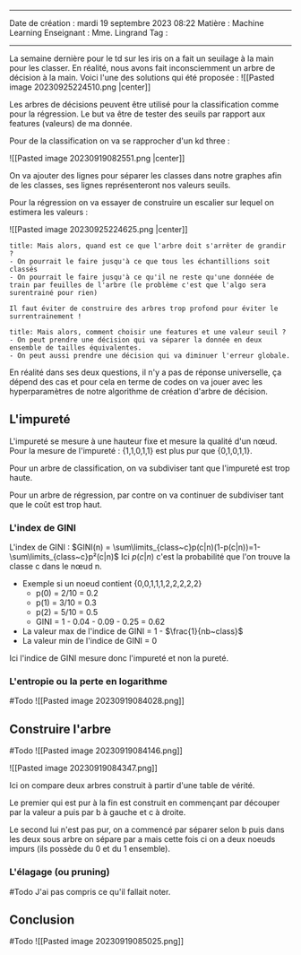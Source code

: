  ---

 Date de création : mardi 19 septembre 2023 08:22
 Matière : Machine Learning
 Enseignant : Mme. Lingrand
 Tag :

---

La semaine dernière pour le td sur les iris on a fait un seuilage à la main pour les classer.
En réalité, nous avons fait inconsciemment un arbre de décision à la main. Voici l'une des solutions qui été proposée :
![[Pasted image 20230925224510.png |center]]

Les arbres de décisions peuvent être utilisé pour la classification comme pour la régression.
Le but va être de tester des seuils par rapport aux features (valeurs) de ma donnée.

Pour de la classification on va se rapprocher d'un kd three :

![[Pasted image 20230919082551.png |center]]

On va ajouter des lignes pour séparer les classes dans notre graphes afin de les classes, ses lignes représenteront nos valeurs seuils.

Pour la régression on va essayer de construire un escalier sur lequel on estimera les valeurs :

![[Pasted image 20230925224625.png |center]]


```ad-question
title: Mais alors, quand est ce que l'arbre doit s'arrêter de grandir ?
- On pourrait le faire jusqu'à ce que tous les échantillions soit classés
- On pourrait le faire jusqu'à ce qu'il ne reste qu'une donnéée de train par feuilles de l'arbre (le problème c'est que l'algo sera surentrainé pour rien)

Il faut éviter de construire des arbres trop profond pour éviter le surrentrainement !
```

```ad-question
title: Mais alors, comment choisir une features et une valeur seuil ?
- On peut prendre une décision qui va séparer la donnée en deux ensemble de tailles équivalentes.
- On peut aussi prendre une décision qui va diminuer l'erreur globale.
```

En réalité dans ses deux questions, il n'y a pas de réponse universelle, ça dépend des cas et pour cela en terme de codes on va jouer avec les hyperparamètres de notre algorithme de création d'arbre de décision.

## L'impureté

L'impureté se mesure à une hauteur fixe et mesure la qualité d'un nœud.
Pour la mesure de l'impureté : {1,1,0,1,1} est plus pur que {0,1,0,1,1}.

Pour un arbre de classification, on va subdiviser tant que l'impureté est trop haute.

Pour un arbre de régression, par contre on va continuer de subdiviser tant que le coût est trop haut.

### L'index de GINI

 L'index de GINI : $GINI(n) = \sum\limits_{class~c}p(c|n)(1-p(c|n))=1-\sum\limits_{class~c}p²(c|n)$ 
 Ici $p(c|n)$ c'est la probabilité que l'on trouve la classe c dans le nœud n.
- Exemple si un noeud contient {0,0,1,1,1,2,2,2,2,2}
	- p(0) = 2/10 = 0.2
	- p(1) = 3/10 = 0.3
	- p(2) = 5/10 = 0.5
	- GINI = 1 - 0.04 - 0.09 - 0.25 = 0.62
- La valeur max de l'indice de GINI = 1 - $\frac{1}{nb~class}$ 
- La valeur min de l'indice de GINI = 0

Ici l'indice de GINI mesure donc l'impureté et non la pureté.

### L'entropie ou la perte en logarithme
#Todo ![[Pasted image 20230919084028.png]]

## Construire l'arbre
#Todo ![[Pasted image 20230919084146.png]]

![[Pasted image 20230919084347.png]]

Ici on compare deux arbres construit à partir d'une table de vérité. 

Le premier qui est pur à la fin est construit en commençant par découper par la valeur a puis par b à gauche et c à droite.

Le second lui n'est pas pur, on a commencé par séparer selon b puis dans les deux sous arbre on sépare par a mais cette fois ci on a deux noeuds impurs (ils possède du 0 et du 1 ensemble).

### L'élagage (ou pruning)

#Todo J'ai pas compris ce qu'il fallait noter.

## Conclusion

#Todo ![[Pasted image 20230919085025.png]]

